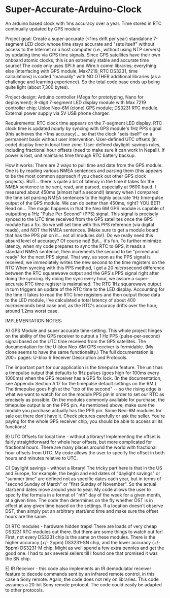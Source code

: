 # Super-Accurate-Arduino-Clock
An arduino based clock with 1ms accuracy over a year. Time stored in RTC continually updated by GPS module

Project goal: Create a super-accurate (<1ms drift per year) standalone 7-segment LED clock whose time stays accurate and "sets itself" without access to the Internet or a host computer (i.e., without using NTP servers) by updating time via GPS time signals. Since GPS satellites have their own onboard atomic clocks, this is an extremely stable and accurate time source! The code only uses SPI.h and Wire.h comm libraries; everything else (interfacing with GPS module, Max7219, RTC DS3231, time calculations) is coded "manually" with NO OTHER additional libraries (as a challenge and learning experience). So the total code base ends up being quite light (about 7,300 bytes).

Project design: Arduino controller (Mega for prototyping, Nano for deployment); 8-digit 7-segment LED display module with Max 7219 controller chip; Ublox Neo-6M (clone) GPS module; DS3231 RTC module. External power supply via 5V USB phone charger.

Requirements: RTC clock time appears on the 7-segment LED display. RTC clock time is updated *hourly* by syncing with GPS module's 1Hz PPS signal (this achieves the <1ms accuracy)... so that the clock "sets itself" on a permanent basis without user intervention. User-defined UTC offsets (in code) display time in local time zone. User-defined daylight-savings rules, including fractional hour offsets (need to make sure it can work in Nepal!). If power is lost, unit maintains time through RTC battery backup.

How it works:
There are 2 ways to pull time and date from the GPS module. One is by reading various NMEA sentences and parsing them (this appears to be the most common approach if you check out other GPS clock projects). BUT... there is quite a bit of latency in the time it takes for the NMEA sentence to be sent, read, and parsed, especially at 9600 baud. I measured about 450ms (almost half a second!) latency when I compared the time set parsing NMEA sentences to the highly accurate 1Hz time-pulse output of the GPS module. We can do better than 450ms, right? YOU BET! Read on...
The magic happens in that the Neo 6M GPS module is capable of outputting a 1Hz "Pulse Per Second" (PPS) signal. This signal is precisely synced to the UTC time received from the GPS satellites once the GPS module has a fix. So we will set time with this PPS reference (via digital reads), and NOT the NMEA sentences. (Make sure to get a module board that has the PPS pin on it... not all modules do!). Do we really need this absurd level of accuracy? Of course not! But... it's fun.
To further minimize latency, when my code prepares to sync the RTC to GPS, it reads a standard NMEA sentence, then increments the second to be "primed and ready" for the next PPS signal. That way, as soon as the PPS signal is received, we immediately writes the new second to the time registers on the RTC
When syncing with this PPS method, I get a 20 *micro*second difference between the RTC squarewave output and the GPS's PPS signal right after doing the syncing. By doing the sync every hour, we assure a super-accurate RTC time register is maintained. The RTC 1Hz squarewave output in turn triggers an update of the RTC time to the LED display. Accounting for the time it takes to read the RTC time registers and then output those data to the LED module, I've calculated a total latency of about 400 *micro*seconds best case and, as the RTC's accuracy drifts over the hour, around 1.2ms worst case.

IMPLEMENTATION NOTES:

A) GPS Module and super accurate time-setting. This whole project hinges on the ability of the GPS receiver to output a 1 Hz PPS (pulse-per-second) signal based on the UTC time received from the GPS satellites. The documentation for the U-blox Neo-6M GPS receiver is formidable. (My clone seems to have the same functionality.)  The full documentation is 200+ pages:  U-blox 6 Receiver Description and Protocols.

The important part for our application is the timepulse feature. The unit has a timepulse output that defaults to 1Hz pulses (goes high for 100ms every 1000ms) when the GPS receiver has a GPS fix lock. (In the documentation, see Appendix Section A.17 for the timepulse default settings on the 6M.) The timepulse goes high at the "top of the second" -- so the rising edge is what we want to watch for on the module PPS pin in order to set our RTC as precisely as possible. On the modules commonly available for purchase, the timepulse output is on the PPS pin. As mentioned above, make sure the module you purchase actually has the PPS pin. Some Neo-6M modules for sale out there don't have it. Check pictures carefully or ask the seller. You're paying for the whole GPS receiver chip, you should be able to access all its functions!

B) UTC Offsets for local time - without a library! Implementing the offset is fairly straightforward for whole hour offsets, but more complicated for fractional hours. There are many places around the world with fractional hour offsets from UTC. My code allows the user to specify the offset in both hours and minutes relative to UTC.

C) Daylight savings - without a library!  The tricky part here is that in the US and Europe, for example, the begin and end dates of "daylight savings" or "summer time" are defined not as specific dates each year, but in terms of "second Sunday of March" or "first Sunday of November". So the actual start/end dates move around year to year. My code allows the user to specify the formula in a format of "nth" day of the week for a given month, at a given time. The code then determines on the fly whether DST is in effect at any given time based on the settings.  If a location doesn't observe DST, then simply put an arbitrary start/end time and make sure the offset hours are the same.

D) RTC modules - hardware hidden traps! There are loads of very cheap DS3231 RTC modules out there. But there are some things to watch out for! First, not every DS3231 chip is the same on these modules. There is the higher accuracy (+/- 2ppm) DS3231-SN chip, and the lower accuracy (+/- 5ppm) DS3231-M chip. Might as well spend a few extra pennies and get the good one. I had to ask several sellers till I found one that promised it was the SN chip.

E) IR Receiver - this code also implements an IR demodulator receiver feature to decode commands sent by an infrared remote control, in this case a Sony remote. Again, the code does not rely on libraries. This code assumes a 20-bit Sony remote protocol. The code could easily be adapted to other protocols.
